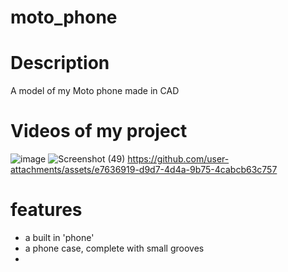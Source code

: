 # moto_phone

# Description
A model of my Moto phone made in CAD

# Videos of my project
![image](https://github.com/user-attachments/assets/7ff31050-f928-4d0c-a75f-ef3f7aa3d1e7)
![Screenshot (49)](https://github.com/user-attachments/assets/83a3ea0c-7e4f-40b3-b214-34739dede01b)
https://github.com/user-attachments/assets/e7636919-d9d7-4d4a-9b75-4cabcb63c757

# features
* a built in 'phone'
* a phone case, complete with small grooves
* 
